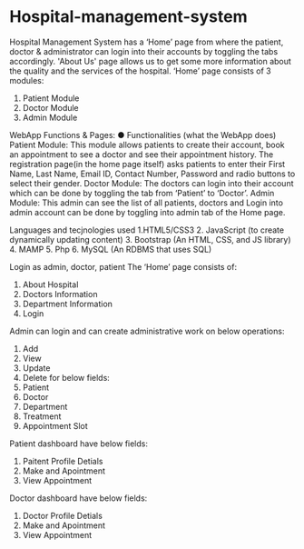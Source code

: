 # Hospital-management-system

Hospital Management System has a ‘Home’ page from where the patient, doctor &amp; administrator can login into their accounts by toggling the tabs 
accordingly. 
'About Us' page allows us to get some more information about the quality and the services of the hospital. 
‘Home’ page consists of 3 modules: 
1. Patient Module 
2. Doctor Module 
3. Admin Module


WebApp Functions & Pages:
● Functionalities (what the WebApp does)
Patient Module:
This module allows patients to create their account, book an appointment to see a doctor and see their appointment history. The registration page(in the home page itself) asks patients to enter their First Name, Last Name, Email ID, Contact Number, Password and radio buttons to select their gender.
Doctor Module:
The doctors can login into their account which can be done by toggling the tab from ‘Patient’ to ‘Doctor’.
Admin Module:
This admin can see the list of all patients, doctors and Login into admin account can be done by toggling into admin tab of the Home page.



Languages and tecjnologies used
1.HTML5/CSS3
2. JavaScript (to create dynamically updating content)
3. Bootstrap (An HTML, CSS, and JS library)
4. MAMP
5. Php
6. MySQL (An RDBMS that uses SQL)


Login as admin, doctor, patient
The ‘Home’ page consists of:
1. About Hospital
2. Doctors Information
3. Department Information
4. Login 



Admin can login and can create administrative work on below operations:
1. Add
2. View
3. Update 
4. Delete
for below fields:
1. Patient
2. Doctor
3. Department
4. Treatment
5. Appointment Slot


Patient dashboard have below fields:
1. Paitent Profile Detials
2. Make and Apointment
3. View Appointment


Doctor dashboard have below fields:
1. Doctor Profile Detials
2. Make and Apointment
3. View Appointment




